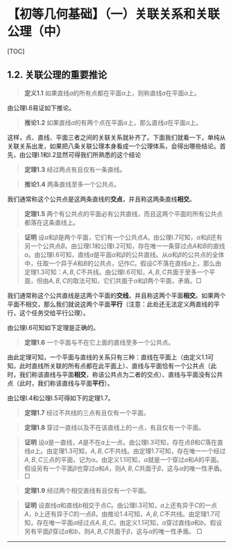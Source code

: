 # 【初等几何基础】（一）关联关系和关联公理（中）

[TOC]

## 1.2. 关联公理的重要推论

> **定义1.1** 如果直线$a$的所有点都在平面$\alpha$上，则称直线$a$在平面$\alpha$上。

由公理I.6易证如下推论。

> **推论1.2** 如果直线$a$的有两个点在平面$\alpha$上，那么直线$a$在平面$\alpha$上。

这样，点、直线、平面三者之间的关联关系就补齐了。下面我们就看一下，单纯从关联关系出发，如果把八条关联公理本身看成一个公理体系，会得出哪些结论。首先，由公理I.1和I.2显然可得我们所熟悉的这个结论

> **定理1.3** 经过两点有且仅有一条直线。

> **推论1.4** 两条直线至多一个公共点。

我们通常称这个公共点是这两条直线的**交点**，并且称这两条直线**相交**。

> **定理1.5** 两个有公共点的平面必有公共直线，而且这两个平面的所有公共点都落在这条直线上。

> **证明** 设$\alpha$和$\beta$是两个平面，它们有一个公共点$A$。由公理I.7可知，$\alpha$和$\beta$还有另一个公共点$B$。由公理I.1和公理I.2可知，存在唯一一条穿过点$A$和$B$的直线$a$。由公理I.6可知，直线$a$是平面$\alpha$和$\beta$的公共直线。从$\alpha$和$\beta$的公共点的全体中，任取一个异于$A$和$B$的公共点，记作$C$。假设$C$不落在直线$a$上，那么由定理1.3可知：$A,B,C$不共线。由公理I.6可知，$A,B,C$共面于至多一个平面，但由$A,B,C$的取法可知，它们共面于$\alpha$和$\beta$两个平面，矛盾。$\Box$

我们通常称这个公共直线是这两个平面的**交线**，并且称这两个平面**相交**。如果两个平面不相交，那么我们就说这两个平面**平行**（注意：此处还无法定义两直线的平行，这个任务交给平行公理）。

由公理I.6可知如下定理是正确的。

> **定理1.6** 一个平面与不在它上面的直线至多一个公共点。

由此定理可知，一个平面与直线的关系只有三种：直线在平面上（由定义1.1可知，此时直线所关联的所有点都在此平面上）、直线与平面恰有一个公共点（此时，我们称该直线与平面**相交**，称该公共点为二者的交点）、直线与平面没有公共点（此时，我们称该直线与平面**平行**）。

由公理I.4和公理I.5可得如下的定理1.7。

> **定理1.7** 经过不共线的三点有且仅有一个平面。

> **定理1.8** 穿过一直线以及不在该直线上的一点，有且仅有一个平面。

> **证明** 设$a$是一直线，$A$是不在$a$上一点。由公理I.3可知，存在点$B$和$C$落在直线$a$上。由定理1.3可知，$A,B,C$不共线。由定理1.7可知，存在唯一一个经过$A,B,C$三点的平面，记为$\alpha$。由定义1.1可知，$\alpha$就是一个穿过$a$和$A$的平面。假设另有一个平面$\beta$也穿过$a$和$A$，则$A,B,C$共面于$\beta$，这与$\alpha$的唯一性矛盾。$\Box$

> **定理1.9** 经过两个相交直线有且仅有一个平面。

> **证明** 设直线$a$和直线$b$相交于点$C$。由公理I.3可知，$a$上还有异于$C$的一点$A$，$b$上还有异于$C$的一点$B$。由推论1.4可知，$A,B,C$不共线。由定理1.7可知，存在唯一平面$\alpha$经过点$A,B,C$。由定义1.1可知，$\alpha$穿过直线$a$和$b$。假设另有平面$\beta$穿过$a$和$b$，则$A,B,C$共面于$\beta$，这与$\alpha$的唯一性矛盾。 $\Box$

---